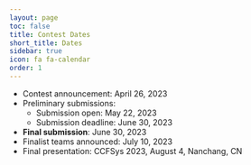 ```yaml
---
layout: page
toc: false
title: Contest Dates
short_title: Dates
sidebar: true
icon: fa fa-calendar
order: 1
---
```

- Contest announcement: April 26, 2023
- Preliminary submissions:
    - Submission open: May 22, 2023
    - Submission deadline: June 30, 2023
- **Final submission**: June 30, 2023
- Finalist teams announced: July 10, 2023
- Final presentation: CCFSys 2023, August 4, Nanchang, CN


